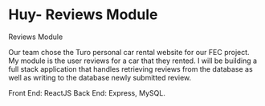 # Huy- Reviews Module
Reviews Module

Our team chose the Turo personal car rental website for our FEC project. My module is the user reviews for a car that they rented. I will be building a full stack application that handles retrieving reviews from the database as well as writing to the database newly submitted review.

Front End: ReactJS
Back End: Express, MySQL.

